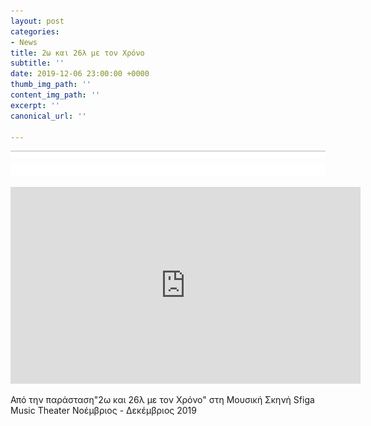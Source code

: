 ```yaml
---
layout: post
categories:
- News
title: 2ω και 26λ με τον Χρόνο
subtitle: ''
date: 2019-12-06 23:00:00 +0000
thumb_img_path: ''
content_img_path: ''
excerpt: ''
canonical_url: ''

---
```

![](/images/bwok-2.jpg)

<iframe width="560" height="315" src="https://www.youtube.com/embed/aO7Dk11cjqA" frameborder="0" allow="accelerometer; autoplay; encrypted-media; gyroscope; picture-in-picture" allowfullscreen></iframe>

Από την παράσταση"2ω και 26λ με τον Χρόνο" στη Μουσική Σκηνή Sfiga Music Theater Νοέμβριος - Δεκέμβριος 2019